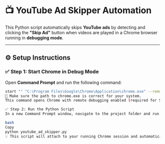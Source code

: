 # 📺 YouTube Ad Skipper Automation

This Python script automatically skips **YouTube ads** by detecting and clicking the **"Skip Ad"** button when videos are played in a Chrome browser running in **debugging mode**.

---

## ⚙️ Setup Instructions

### ✅ Step 1: Start Chrome in Debug Mode

Open **Command Prompt** and run the following command:

```bash
start "" "C:\Program Files\Google\Chrome\Application\chrome.exe" --remote-debugging-port=9222 --user-data-dir="C:\selenium"
📝 Make sure the path to chrome.exe is correct for your system.
This command opens Chrome with remote debugging enabled (required for Selenium to attach).

✅ Step 2: Run the Python Script
In a new Command Prompt window, navigate to the project folder and run:

bash
Copy
python youtube_ad_skipper.py
💡 This script will attach to your running Chrome session and automatically skip ads whenever the "Skip Ad" button appears on YouTube.
